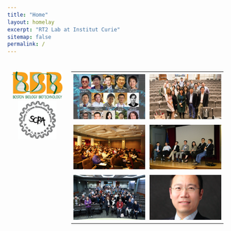 ```yaml
---
title: "Home"
layout: homelay
excerpt: "RT2 Lab at Institut Curie"
sitemap: false
permalink: /
---
```


<div style="display: flex; flex-direction: row;">
  <div class="left" style="flex-basis: 25%; padding: 10px;">
    
<p align="center"> 
<img src="images/logo/bbb_logo_yl_xl_v1.jpg" alt="logo example 2" style="width:100%; height:100%">
<img src="images/logo/screen_shot_2018-02-19_at_10.50.36_am_0.png" alt="logo example 3" style="width:75%; height:75%" >
</p>

  </div>
  
  <div style="flex-basis: 75%; padding: 10px;">

<table>
  <tr>
    <td style="padding: 5px;"><img src="images/slider/flyer_v9.jpg"></td>
    <td style="padding: 5px;"><img src="images/slider/screen_shot_2019-07-01_at_7.56.36_pm.png"></td>
  </tr>
  <tr>
    <td style="padding: 5px;"><img src="images/slider/screen_shot_2019-07-01_at_7.57.12_pm.png"></td>
    <td style="padding: 5px;"><img src="images/slider/screen_shot_2019-07-01_at_7.57.26_pm.png"></td>
  </tr>
  <tr>
    <td style="padding: 5px;"><img src="images/slider/screen_shot_2019-11-24_at_10.01.38_am.png"></td>
    <td style="padding: 5px;"><img src="images/slider/screen_shot_2019-09-13_at_9.46.14_pm.png"></td>
  </tr>
</table>

  </div>

</div>
